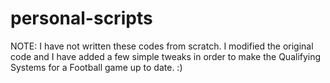 # personal-scripts

NOTE: I have not written these codes from scratch. I modified the original code and I have added a few simple tweaks in order to make the Qualifying Systems for a Football game up to date. :)
